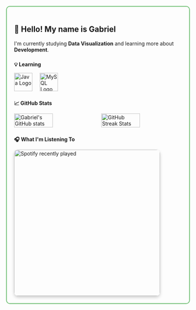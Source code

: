 <div style="border: 2px solid rgba(76, 175, 80, 0.8); border-radius: 10px; padding: 20px; max-width: 900px; margin: auto;">

  <h2>👋 Hello! My name is Gabriel</h2>
  <p>I'm currently studying <strong>Data Visualization</strong> and learning more about <strong>Development</strong>.</p>

###

<strong>💡 Learning</strong>
  <div style="display: flex; align-items: center;">
    <img src="https://cdn.jsdelivr.net/gh/devicons/devicon/icons/java/java-original.svg" height="50" alt="Java Logo" />
    <img width="20"/>
    <img src="https://cdn.jsdelivr.net/gh/devicons/devicon/icons/mysql/mysql-original.svg" height="50" alt="MySQL Logo" />
  </div>

###

<strong>📈 GitHub Stats</strong>
  <div style="display: flex; justify-content: space-between;">
    <img src="https://github-readme-stats.vercel.app/api?username=Lagyhzin&show_icons=true&theme=radical&hide_border=true" width="48%" alt="Gabriel's GitHub stats" />
    <img src="https://github-readme-streak-stats.herokuapp.com/?user=Lagyhzin&theme=radical&hide_border=true" width="48%" alt="GitHub Streak Stats"/>
  </div>

  ###

<strong>🎧 What I'm Listening To</strong>

  <a href="https://open.spotify.com/user/31alku2quxjcl5a6ulvf67f2xpse">
    <img src="https://spotify-recently-played-readme.vercel.app/api?user=31alku2quxjcl5a6ulvf67f2xpse&count=5" alt="Spotify recently played" style="width: 400px; border-radius: 10px; box-shadow: 0 4px 8px rgba(0,0,0,0.2); display: block; margin-top: 10px;" />
  </a>
</div>

